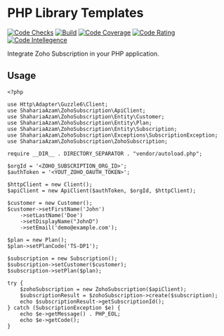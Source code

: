 # PHP Library Templates

[![Code Checks](https://github.com/shahariaazam/zoho-subscription/workflows/Code-Checks/badge.svg)](https://github.com/shahariaazam/zoho-subscription/actions?query=workflow%3ACode-Checks)
[![Build](https://scrutinizer-ci.com/g/shahariaazam/zoho-subscription/badges/build.png)](https://scrutinizer-ci.com/g/shahariaazam/zoho-subscription)
[![Code Coverage](https://scrutinizer-ci.com/g/shahariaazam/zoho-subscription/badges/coverage.png)](https://scrutinizer-ci.com/g/shahariaazam/zoho-subscription)
[![Code Rating](https://scrutinizer-ci.com/g/shahariaazam/zoho-subscription/badges/quality-score.png)](https://scrutinizer-ci.com/g/shahariaazam/zoho-subscription)
[![Code Intellegence](https://scrutinizer-ci.com/g/shahariaazam/zoho-subscription/badges/code-intelligence.svg)](https://scrutinizer-ci.com/g/shahariaazam/zoho-subscription)

Integrate Zoho Subscription in your PHP application.

## Usage
```
<?php

use Http\Adapter\Guzzle6\Client;
use ShahariaAzam\ZohoSubscription\ApiClient;
use ShahariaAzam\ZohoSubscription\Entity\Customer;
use ShahariaAzam\ZohoSubscription\Entity\Plan;
use ShahariaAzam\ZohoSubscription\Entity\Subscription;
use ShahariaAzam\ZohoSubscription\Exceptions\SubscriptionException;
use ShahariaAzam\ZohoSubscription\ZohoSubscription;

require __DIR__ . DIRECTORY_SEPARATOR . "vendor/autoload.php";

$orgId = '<ZOHO_SUBSCRIPTION_ORG_ID>';
$authToken = '<YOUT_ZOHO_OAUTH_TOKEN>';

$httpClient = new Client();
$apiClient = new ApiClient($authToken, $orgId, $httpClient);

$customer = new Customer();
$customer->setFirstName('John')
    ->setLastName('Doe')
    ->setDisplayName("JohnD")
    ->setEmail('demo@example.com');

$plan = new Plan();
$plan->setPlanCode('TS-DP1');

$subscription = new Subscription();
$subscription->setCustomer($customer);
$subscription->setPlan($plan);

try {
    $zohoSubscription = new ZohoSubscription($apiClient);
    $subscriptionResult = $zohoSubscription->create($subscription);
    echo $subscriptionResult->getSubscriptionId();
} catch (SubscriptionException $e) {
    echo $e->getMessage() . PHP_EOL;
    echo $e->getCode();
}
```